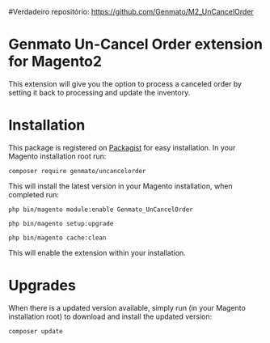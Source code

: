 #Verdadeiro repositório: https://github.com/Genmato/M2_UnCancelOrder

Genmato Un-Cancel Order extension for Magento2
====

This extension will give you the option to process a canceled order by setting it back to processing and update the inventory.

Installation
====

This package is registered on [Packagist](https://packagist.org/packages/) for easy installation. In your Magento installation root run:

`composer require genmato/uncancelorder`

This will install the latest version in your Magento installation, when completed run:

```
php bin/magento module:enable Genmato_UnCancelOrder

php bin/magento setup:upgrade

php bin/magento cache:clean
```

This will enable the extension within your installation.

Upgrades
====

When there is a updated version available, simply run (in your Magento installation root) to download and install the updated version:

`composer update`

